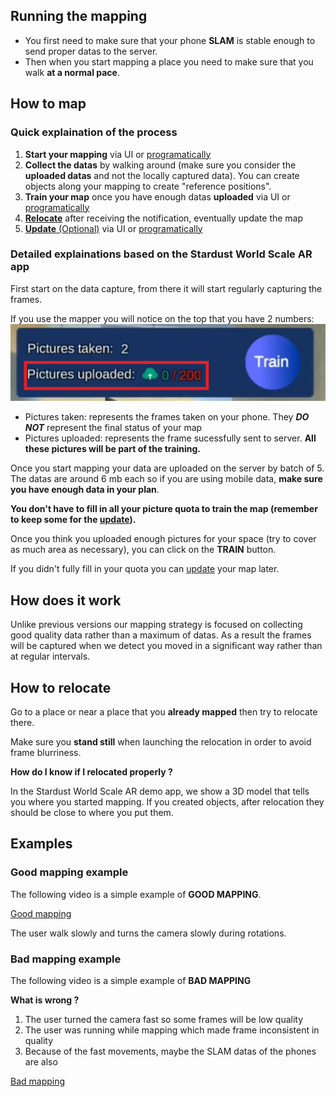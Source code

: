 ## Running the mapping 
- You first need to make sure that your phone **SLAM** is stable enough to send proper datas to the server.
- Then when you start mapping a place you need to make sure that you walk **at a normal pace**.

## How to map

### Quick explaination of the process
1. __Start your mapping__ via UI or [programatically](comp_map_data_uploader.md#startstop-uploading-datas)
2. __Collect the datas__ by walking around (make sure you consider the __uploaded datas__ and not the locally captured data). You can create objects along your mapping to create "reference positions".
3. __Train your map__ once you have enough datas **uploaded** via UI or [programatically](comp_map_data_uploader.md#run-generation-new-map)
4. [__Relocate__](#how-to-relocate) after receiving the notification, eventually update the map
5. [__Update__ (Optional)](update_instructions.md) via UI or [programatically](comp_map_data_uploader.md#run-update-existing-map)

### Detailed explainations based on the Stardust World Scale AR app
First start on the data capture, from there it will start regularly capturing the frames.

If you use the mapper you will notice on the top that you have 2 numbers:
![Picture taken](_img/pic_upload.png)
* Pictures taken: represents the frames taken on your phone. They __*DO NOT*__ represent the final status of your map
* Pictures uploaded: represents the frame sucessfully sent to server. __All these pictures will be part of the training.__

Once you start mapping your data are uploaded on the server by batch of 5. The datas are around 6 mb each so if you are using mobile data, __make sure you have enough data in your plan__.

__You don't have to fill in all your picture quota to train the map (remember to keep some for the [update](update_instructions.md)).__

Once you think you uploaded enough pictures for your space (try to cover as much area as necessary), you can click on the __TRAIN__ button.

If you didn't fully fill in your quota you can [update](update_instructions.md) your map later.

## How does it work
Unlike previous versions our mapping strategy is focused on collecting good quality data rather than a maximum of datas.
As a result the frames will be captured when we detect you moved in a significant way rather than at regular intervals.

## How to relocate
Go to a place or near a place that you __already mapped__ then try to relocate there.

Make sure you __stand still__ when launching the relocation in order to avoid frame blurriness.

**How do I know if I relocated properly ?**

In the Stardust World Scale AR demo app, we show a 3D model that tells you where you started mapping.
If you created objects, after relocation they should be close to where you put them.

## Examples
### Good mapping example
The following video is a simple example of **GOOD MAPPING**.

[Good mapping](_videos/good_mapping.mp4  ':include :type=video')

The user walk slowly and turns the camera slowly during rotations. 

### Bad mapping example
The following video is a simple example of **BAD MAPPING**


**What is wrong ?**
1. The user turned the camera fast so some frames will be low quality
2. The user was running while mapping which made frame inconsistent in quality
3. Because of the fast movements, maybe the SLAM datas of the phones are also

[Bad mapping](_videos/bad_mapping.mp4 ':include :type=video')
